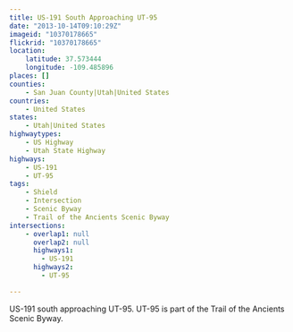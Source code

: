 ```yaml
---
title: US-191 South Approaching UT-95
date: "2013-10-14T09:10:29Z"
imageid: "10370178665"
flickrid: "10370178665"
location:
    latitude: 37.573444
    longitude: -109.485896
places: []
counties:
    - San Juan County|Utah|United States
countries:
    - United States
states:
    - Utah|United States
highwaytypes:
    - US Highway
    - Utah State Highway
highways:
    - US-191
    - UT-95
tags:
    - Shield
    - Intersection
    - Scenic Byway
    - Trail of the Ancients Scenic Byway
intersections:
    - overlap1: null
      overlap2: null
      highways1:
        - US-191
      highways2:
        - UT-95

---
```

US-191 south approaching UT-95.  UT-95 is part of the Trail of the Ancients Scenic Byway.